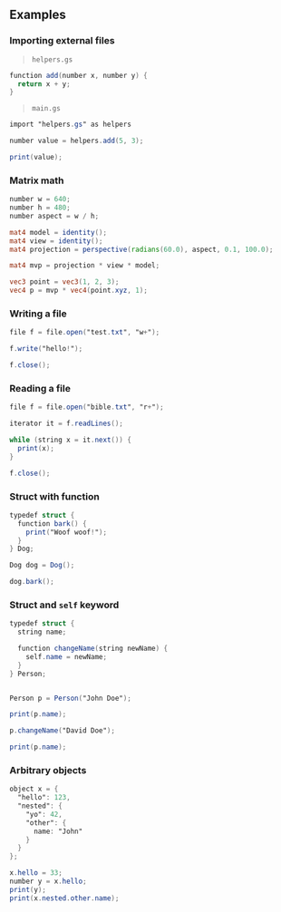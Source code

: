 ## Examples

### Importing external files
> `helpers.gs`
```glsl
function add(number x, number y) {
  return x + y;
}
```
> `main.gs`
```glsl
import "helpers.gs" as helpers

number value = helpers.add(5, 3);

print(value);
```

### Matrix math
```glsl
number w = 640;
number h = 480;
number aspect = w / h;

mat4 model = identity();
mat4 view = identity();
mat4 projection = perspective(radians(60.0), aspect, 0.1, 100.0);

mat4 mvp = projection * view * model;

vec3 point = vec3(1, 2, 3);
vec4 p = mvp * vec4(point.xyz, 1);
```

### Writing a file
```glsl
file f = file.open("test.txt", "w+");

f.write("hello!");

f.close();
```

### Reading a file
```glsl
file f = file.open("bible.txt", "r+");

iterator it = f.readLines();

while (string x = it.next()) {
  print(x);
}

f.close();
```

### Struct with function
```glsl
typedef struct {
  function bark() {
    print("Woof woof!");
  }
} Dog;

Dog dog = Dog();

dog.bark();
```

### Struct and `self` keyword
```glsl
typedef struct {
  string name;

  function changeName(string newName) {
    self.name = newName;
  }
} Person;


Person p = Person("John Doe");

print(p.name);

p.changeName("David Doe");

print(p.name);
```

### Arbitrary objects
```glsl
object x = {
  "hello": 123,
  "nested": {
    "yo": 42,
    "other": {
      name: "John"
    }
  }
};

x.hello = 33;
number y = x.hello;
print(y);
print(x.nested.other.name);
```
